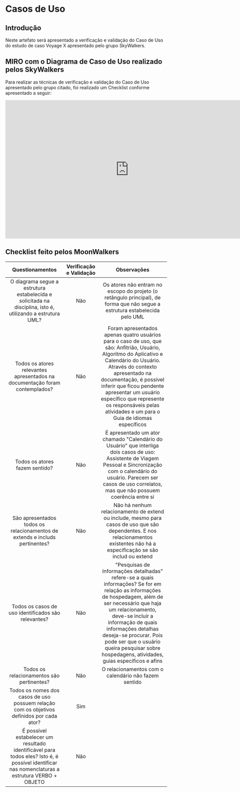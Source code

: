 # Casos de Uso 

## Introdução

Neste artefato será apresentado a verificação e validação do Caso de Uso do estudo de caso Voyage X apresentado pelo grupo SkyWalkers.

## **MIRO com o Diagrama de Caso de Uso realizado pelos SkyWalkers**

Para realizar as técnicas de verificação e validação do Caso de Uso apresentado pelo grupo citado, foi realizado um Checklist conforme apresentado a seguir: 

<iframe width="768" height="432" src="https://miro.com/app/board/uXjVNGlV7k8=/" frameborder="0" scrolling="no" allow="fullscreen; clipboard-read; clipboard-write" allowfullscreen></iframe>

## Checklist feito pelos MoonWalkers

|Questionamentos|Verificação e Validação|Observações|
|:--:|:--:|:--:|
|O diagrama segue a estrutura estabelecida e solicitada na disciplina, isto é, utilizando a estrutura UML?|Não|Os atores não entram no escopo do projeto (o retângulo principal), de forma que não segue a estrutura estabelecida pelo UML|
|Todos os atores relevantes apresentados na documentação foram contemplados?| Não| Foram apresentados apenas quatro usuários para o caso de uso, que são: Anfitrião, Usuário, Algoritmo do Aplicativo e Calendário do Usuário. Através do contexto apresentado na documentação, é possível inferir que ficou pendente apresentar um usuário específico que represente os responsáveis pelas atividades e um para o Guia de idiomas específicos|
|Todos os atores fazem sentido?|Não|É apresentado um ator chamado "Calendário do Usuário" que interliga dois casos de uso: Assistente de Viagem Pessoal e Sincronização com o calendário do usuário. Parecem ser casos de uso correlatos, mas que não possuem coerência entre si|
|São apresentados todos os relacionamentos de extends e includs pertinentes?|Não|Não há nenhum relacionamento de extend ou include, mesmo para casos de uso que são dependentes.  E nos relacionamentos existentes não há a especificação se são includ ou extend|
|Todos os casos de uso identificados são relevantes?|Não|"Pesquisas de Informações detalhadas" refere-se a quais informações? Se for em relação as informações de hospedagem, além de ser necessário que haja um relacionamento, deve-se incluir a informação de quais informações detalhas deseja-se procurar. Pois pode ser que o usuário queira pesquisar sobre hospedagens, atividades, guias específicos e afins|
|Todos os relacionamentos são pertinentes?| Não| O relacionamentos com o calendário não fazem sentido|
| Todos os nomes dos casos de uso possuem relação com os objetivos definidos por cada ator?| Sim | |
|É possível estabelecer um resultado identificável para todos eles? Isto é, é possível identificar nas nomenclaturas a estrutura VERBO + OBJETO| Não| |